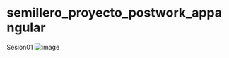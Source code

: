 # semillero_proyecto_postwork_appangular
Sesion01
![image](https://github.com/GiovaTC/semillero_proyecto_postwork_appangular/assets/90740161/0f0fea30-b764-482d-8c81-54474053c875)

